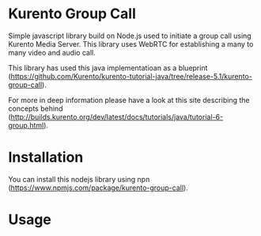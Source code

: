 Kurento Group Call
===

Simple javascript library build on Node.js used to initiate a group call using Kurento Media Server.
This library uses WebRTC for establishing a many to many video and audio call.

This library has used this java implementatioan as a blueprint (https://github.com/Kurento/kurento-tutorial-java/tree/release-5.1/kurento-group-call).

For more in deep information please have a look at this site describing the
concepts behind
(http://builds.kurento.org/dev/latest/docs/tutorials/java/tutorial-6-group.html).


Installation
===

You can install this nodejs library using npn (https://www.npmjs.com/package/kurento-group-call).


Usage
===





